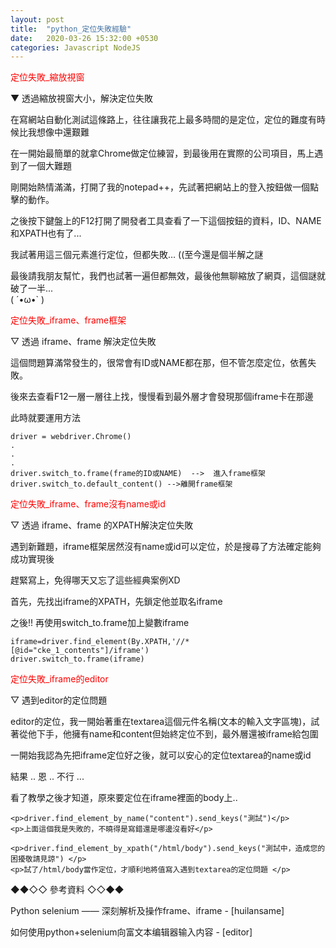 ```yaml
---
layout: post
title:  "python_定位失敗經驗"
date:   2020-03-26 15:32:00 +0530
categories: Javascript NodeJS
---
```


<font color="#FF0000">定位失敗_縮放視窗</font>

<p>▼ 透過縮放視窗大小，解決定位失敗</p>


<p>在寫網站自動化測試這條路上，往往讓我花上最多時間的是定位，定位的難度有時候比我想像中還艱難</p>
<p>在一開始最簡單的就拿Chrome做定位練習，到最後用在實際的公司項目，馬上遇到了一個大難題</p>

<p>剛開始熱情滿滿，打開了我的notepad++，先試著把網站上的登入按鈕做一個點擊的動作。</p>

<p>之後按下鍵盤上的F12打開了開發者工具查看了一下這個按鈕的資料，ID、NAME和XPATH也有了... </p>

<p>我試著用這三個元素進行定位，但都失敗… ((至今還是個半解之謎 </p>

最後請我朋友幫忙，我們也試著一遍但都無效，最後他無聊縮放了網頁，這個謎就破了一半...<br>
( ´•ω•` )   

<p></p>

<font color="#FF0000">定位失敗_iframe、frame框架</font>


<p>▽ 透過 iframe、frame 解決定位失敗</p>

<p>這個問題算滿常發生的，很常會有ID或NAME都在那，但不管怎麼定位，依舊失敗。</p>

<p>後來去查看F12一層一層往上找，慢慢看到最外層才會發現那個iframe卡在那邊</p>

<p>此時就要運用方法</p>


```
driver = webdriver.Chrome()
.
.
.
driver.switch_to.frame(frame的ID或NAME)  -->  進入frame框架
driver.switch_to.default_content() -->離開frame框架
```

<p></p>
<font color="#FF0000">定位失敗_iframe、frame沒有name或id</font>

<p>▽ 透過 iframe、frame 的XPATH解決定位失敗</p>

<p>遇到新難題，iframe框架居然沒有name或id可以定位，於是搜尋了方法確定能夠成功實現後</p>
趕緊寫上，免得哪天又忘了這些經典案例XD </p>

<p>首先，先找出iframe的XPATH，先鎖定他並取名iframe </p>

<p>之後!! 再使用switch_to.frame加上變數iframe </p>

```
iframe=driver.find_element(By.XPATH,'//*[@id="cke_1_contents"]/iframe')
driver.switch_to.frame(iframe)
```

<p></p>
<font color="#FF0000">定位失敗_iframe的editor</font>


<p>▽ 遇到editor的定位問題</p>


<p>editor的定位，我一開始著重在textarea這個元件名稱(文本的輸入文字區塊)，試著從他下手，他擁有name和content但始終定位不到，最外層還被iframe給包圍</p>
<p>一開始我認為先把iframe定位好之後，就可以安心的定位textarea的name或id </p>
<p>結果 .. 恩 .. 不行 ...  </p>
<p>看了教學之後才知道，原來要定位在iframe裡面的body上..</p>


```
<p>driver.find_element_by_name("content").send_keys("測試")</p>
<p>上面這個我是失敗的，不曉得是寫錯還是哪邊沒看好</p>

<p>driver.find_element_by_xpath("/html/body").send_keys("測試中，造成您的困擾敬請見諒") </p>
<p>試了/html/body當作定位，才順利地將值寫入遇到textarea的定位問題 </p>
```




<p></p>
<p>◆◆◇◇ 參考資料 ◇◇◆◆</p>


<p>Python selenium —— 深刻解析及操作frame、iframe - [huilansame] </p>
<p>如何使用python+selenium向富文本编辑器输入内容 - [editor] </p>


[huilansame]: https://huilansame.github.io/huilansame.github.io/archivers/switch-to-frame
[editor]:https://blog.csdn.net/ever_mwumli/article/details/77945844?depth_1-utm_source=distribute.pc_relevant.none-task&utm_source=distribute.pc_relevant.none-task

